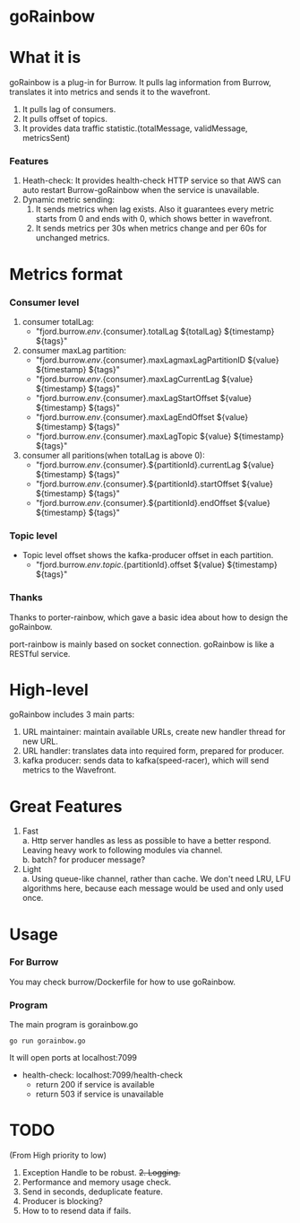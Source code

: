 # goRainbow
# What it is
goRainbow is a plug-in for Burrow. It pulls lag information from Burrow, translates it into metrics and sends it to the wavefront.
1. It pulls lag of consumers.
2. It pulls offset of topics.
3. It provides data traffic statistic.(totalMessage, validMessage, metricsSent)
### Features
1. Heath-check: It provides health-check HTTP service so that AWS can auto restart Burrow-goRainbow when the service is unavailable.
2. Dynamic metric sending:
   1. It sends metrics when lag exists. Also it guarantees every metric starts from 0 and ends with 0, which shows better in wavefront.
   2. It sends metrics per 30s when metrics change and per 60s for unchanged metrics.
# Metrics format
### Consumer level
1. consumer totalLag:
   - "fjord.burrow.${env}.${consumer}.totalLag ${totalLag} ${timestamp} ${tags}"
2. consumer maxLag partition:
   - "fjord.burrow.${env}.${consumer}.maxLagmaxLagPartitionID ${value} ${timestamp} ${tags}"
   - "fjord.burrow.${env}.${consumer}.maxLagCurrentLag ${value} ${timestamp} ${tags}"
   - "fjord.burrow.${env}.${consumer}.maxLagStartOffset ${value} ${timestamp} ${tags}"
   - "fjord.burrow.${env}.${consumer}.maxLagEndOffset ${value} ${timestamp} ${tags}"
   - "fjord.burrow.${env}.${consumer}.maxLagTopic ${value} ${timestamp} ${tags}"
3. consumer all paritions(when totalLag is above 0):
   - "fjord.burrow.${env}.${consumer}.${partitionId}.currentLag ${value} ${timestamp} ${tags}"
   - "fjord.burrow.${env}.${consumer}.${partitionId}.startOffset ${value} ${timestamp} ${tags}"
   - "fjord.burrow.${env}.${consumer}.${partitionId}.endOffset ${value} ${timestamp} ${tags}"
### Topic level
- Topic level offset shows the kafka-producer offset in each partition.
   - "fjord.burrow.${env}.topic.${partitionId}.offset ${value} ${timestamp} ${tags}"

### Thanks
Thanks to porter-rainbow, which gave a basic idea about how to design the goRainbow.

port-rainbow is mainly based on socket connection. goRainbow is like a RESTful service.

# High-level
goRainbow includes 3 main parts:
1. URL maintainer: maintain available URLs, create new handler thread for new URL.
2. URL handler: translates data into required form, prepared for producer.
3. kafka producer: sends data to kafka(speed-racer), which will send metrics to the Wavefront.

# Great Features
1. Fast  
    a. Http server handles as less as possible to have a better respond. Leaving heavy work to following modules via channel.  
    b. batch? for producer message?  
2. Light  
    a. Using queue-like channel, rather than cache. We don't need LRU, LFU algorithms here, because each message would be used and only used once.  
# Usage
### For Burrow
You may check burrow/Dockerfile for how to use goRainbow.
### Program
The main program is gorainbow.go
```
go run gorainbow.go
```
It will open ports at localhost:7099
- health-check: localhost:7099/health-check
  - return 200 if service is available
  - return 503 if service is unavailable
# TODO
(From High priority to low)  
1. Exception Handle to be robust.
~~2. Logging.~~
3. Performance and memory usage check.
4. Send in seconds, deduplicate feature.
5. Producer is blocking?
6. How to to resend data if fails.